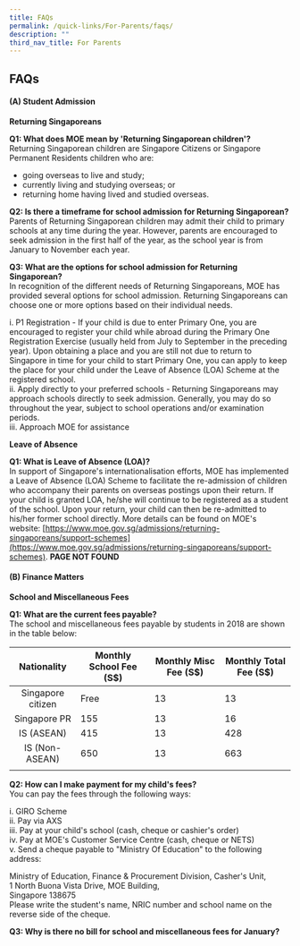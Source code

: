 ```yaml
---
title: FAQs
permalink: /quick-links/For-Parents/faqs/
description: ""
third_nav_title: For Parents
---
```

## FAQs

#### (A) Student Admission

**Returning Singaporeans**

**Q1: What does MOE mean by 'Returning Singaporean children'?**<br>
Returning Singaporean children are Singapore Citizens or Singapore Permanent Residents children who are:  
*   going overseas to live and study;
*   currently living and studying overseas; or
*   returning home having lived and studied overseas.

**Q2: Is there a timeframe for school admission for Returning Singaporean?**<br>
Parents of Returning Singaporean children may admit their child to primary schools at any time during the year. However, parents are encouraged to seek admission in the first half of the year, as the school year is from January to November each year.

**Q3: What are the options for school admission for Returning Singaporean?**<br>
In recognition of the different needs of Returning Singaporeans, MOE has provided several options for school admission. Returning Singaporeans can choose one or more options based on their individual needs.  
 
i. P1 Registration - If your child is due to enter Primary One, you are encouraged to register your child while abroad during the Primary One Registration Exercise (usually held from July to September in the preceding year). Upon obtaining a place and you are still not due to return to Singapore in time for your child to start Primary One, you can apply to keep the place for your child under the Leave of Absence (LOA) Scheme at the registered school.<br>
ii. Apply directly to your preferred schools - Returning Singaporeans may approach schools directly to seek admission. Generally, you may do so throughout the year, subject to school operations and/or examination periods.<br>
iii. Approach MOE for assistance

**Leave of Absence**

**Q1: What is Leave of Absence (LOA)?**<br>
In support of Singapore's internationalisation efforts, MOE has implemented a Leave of Absence (LOA) Scheme to facilitate the re-admission of children who accompany their parents on overseas postings upon their return. If your child is granted LOA, he/she will continue to be registered as a student of the school. Upon your return, your child can then be re-admitted to his/her former school directly. More details can be found on MOE's <br>website: [https://www.moe.gov.sg/admissions/returning-singaporeans/support-schemes](https://www.moe.gov.sg/admissions/returning-singaporeans/support-schemes). **PAGE NOT FOUND**

#### (B) Finance Matters

**School and Miscellaneous Fees**

**Q1: What are the current fees payable?**<br>
The school and miscellaneous fees payable by students in 2018 are shown in the table below:

| Nationality | Monthly School Fee (S$) | Monthly Misc Fee (S$) | Monthly Total Fee (S$) |
|:---:|---|---|---|
| Singapore citizen | Free | 13 | 13 |
| Singapore PR | 155 | 13 | 16 |
| IS (ASEAN) | 415 | 13 | 428 |
| IS (Non-ASEAN) | 650 | 13 | 663 |
|  |  |  |  |

**Q2: How can I make payment for my child's fees?**<br>
You can pay the fees through the following ways:  
  
i.  GIRO Scheme<br>
ii. Pay via AXS<br>
iii. Pay at your child's school (cash, cheque or cashier's order)<br>
iv. Pay at MOE's Customer Service Centre (cash, cheque or NETS)<br>
v. Send a cheque payable to "Ministry Of Education" to the following address:

Ministry of Education, Finance & Procurement Division, Casher's Unit,<br> 
1 North Buona Vista Drive, MOE Building, <br>
Singapore 138675  <br>
Please write the student's name, NRIC number and school name on the reverse side of the cheque.

**Q3: Why is there no bill for school and miscellaneous fees for January?**
